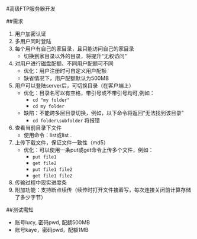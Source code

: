 #高级FTP服务器开发

##需求

1. 用户加密认证
2. 多用户同时登陆
3. 每个用户有自己的家目录，且只能访问自己的家目录
    * 切换到家目录以外的目录，将提升“无权访问”
4. 对用户进行磁盘配额、不同用户配额可不同
    * 优化：用户注册时可自定义用户配额
    * 缺省情况下，用户配额默认为500MB
5. 用户可以登陆server后，可切换目录（在客户端上）
    * 优化：目录名可以有空格，带引号或不带引号均可,例如：
        * `cd "my folder"`
        * `cd my folder`
    * 缺陷：不能跨多层目录切换，例如，以下命令将返回“无法找到该目录”
        * `cd folder\subfolder` 将报错
6. 查看当前目录下文件
    * 使用命令：list或list .
7. 上传下载文件，保证文件一致性（md5）
    * 优化：可以使用一条put或get命令上传多个文件，例如：
        * `put file1`
        * `get file2`
        * `put file1 file2`
        * `get file1 file2`
8. 传输过程中现实进度条
9. 附加功能：支持断点续传（续传时打开文件接着写，每次连接关闭前计算存储了多少字节）


##测试需知

* 账号lucy, 密码pwd, 配额500MB
* 账号kaye，密码pwd，配额1MB